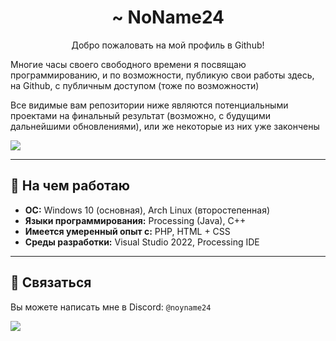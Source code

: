 <h1 align="center">~ NoName24</h1>
<p align="center">Добро пожаловать на мой профиль в Github!</p>

Многие часы своего свободного времени я посвящаю программированию, и по возможности, публикую свои работы здесь, на Github, с публичным доступом (тоже по возможности)

Все видимые вам репозитории ниже являются потенциальными проектами на финальный результат (возможно, с будущими дальнейшими обновлениями), или же некоторые из них уже закончены

<picture>
  <source
    srcset="https://github-readme-stats.vercel.app/api?username=gNoName24&show_icons=true&hide_rank=true&hide_border=true&bg_color=00000000&locale=ru&theme=dark"
    media="(prefers-color-scheme: dark)"
  />
  <source
    srcset="https://github-readme-stats.vercel.app/api?username=gNoName24&show_icons=true&hide_rank=true&hide_border=true&bg_color=00000000&locale=ru"
    media="(prefers-color-scheme: light), (prefers-color-scheme: no-preference)"
  />
  <img src="https://github-readme-stats.vercel.app/api?username=gNoName24&show_icons=true&hide_rank=true&hide_border=true&bg_color=00000000&locale=ru" />
</picture>

---

## 🦾 На чем работаю
- **ОС:** Windows 10 (основная), Arch Linux (второстепенная)
- **Языки программирования:** Processing (Java), C++
- **Имеется умеренный опыт с:** PHP, HTML + CSS
- **Среды разработки:** Visual Studio 2022, Processing IDE

---

## 🤙 Связаться
Вы можете написать мне в Discord: `@noyname24`

![](https://komarev.com/ghpvc/?username=gNoName24&style=for-the-badge&color=yellow&abbreviated=true&label=Просмотры+профиля)
